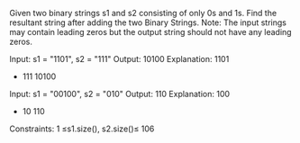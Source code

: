 Given two binary strings s1 and s2 consisting of only 0s and 1s. Find the resultant string after adding the two Binary Strings.
Note: The input strings may contain leading zeros but the output string should not have any leading zeros.

Input: s1 = "1101", s2 = "111"
Output: 10100
Explanation:
 1101
+ 111
10100

Input: s1 = "00100", s2 = "010"
Output: 110
Explanation: 
  100
+  10
  110
  
Constraints:
1 ≤s1.size(), s2.size()≤ 106

